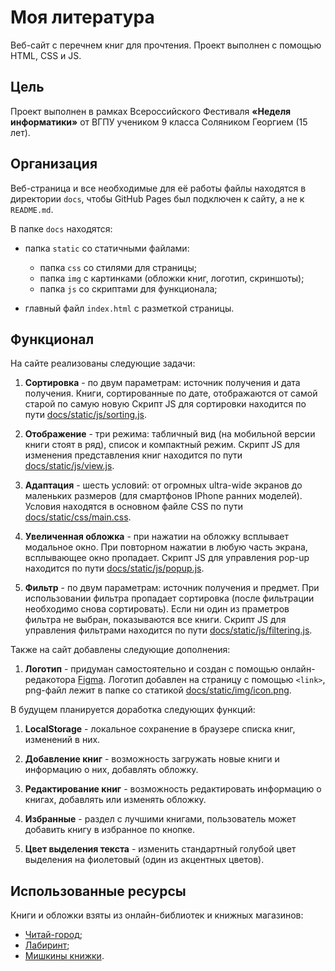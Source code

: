 # Моя литература

Веб-сайт с перечнем книг для прочтения. Проект выполнен с помощью HTML, CSS и JS.

## Цель

Проект выполнен в рамках Всероссийского Фестиваля **«Неделя информатики»** от ВГПУ учеником 9 класса Соляником Георгием (15 лет).

## Организация

Веб-страница и все необходимые для её работы файлы находятся в директории `docs`, чтобы GitHub Pages был подключен к сайту, а не к `README.md`.

В папке `docs` находятся:

* папка `static` со статичными файлами:

  * папка `css` со стилями для страницы;
  * папка `img` с картинками (обложки книг, логотип, скриншоты);
  * папка `js` со скриптами для функционала;

* главный файл `index.html` с разметкой страницы.

## Функционал

На сайте реализованы следующие задачи:

1. **Сортировка** - по двум параметрам: источник получения и дата получения. Книги, сортированные по дате, отображаются от самой старой по самую новую Скрипт JS для сортировки находится по пути [docs/static/js/sorting.js](docs/static/js/sorting.js).

2. **Отображение** - три режима: табличный вид (на мобильной версии книги стоят в ряд), список и компактный режим. Скрипт JS для изменения представления книг находится по пути [docs/static/js/view.js](docs/static/js/view.js).

3. **Адаптация** - шесть условий: от огромных ultra-wide экранов до маленьких размеров (для смартфонов IPhone ранних моделей). Условия находятся в основном файле CSS по пути [docs/static/css/main.css](docs/static/css/main.css).

4. **Увеличенная обложка** - при нажатии на обложку всплывает модальное окно. При повторном нажатии в любую часть экрана, всплывающее окно пропадает. Скрипт JS для управления pop-up находится по пути [docs/static/js/popup.js](docs/static/js/popup.js).

5. **Фильтр** - по двум параметрам: источник получения и предмет. При использовании фильтра пропадает сортировка (после фильтрации необходимо снова сортировать). Если ни один из праметров фильтра не выбран, показываются все книги. Скрипт JS для управления фильтрами находится по пути [docs/static/js/filtering.js](docs/static/js/filtering.js).

Также на сайт добавлены следующие дополнения:

1. **Логотип** - придуман самостоятельно и создан с помощью онлайн-редакотора [Figma](https://www.figma.com/). Логотип добавлен на страницу с помощью `<link>`, png-файл лежит в папке со статикой [docs/static/img/icon.png](docs/static/img/icon.png).

В будущем планируется доработка следующих функций:

1. **LocalStorage** - локальное сохранение в браузере списка книг, изменений в них.

2. **Добавление книг** - возможность загружать новые книги и информацию о них, добавлять обложку.

3. **Редактирование книг** - возможность редактировать информацию о книгах, добавлять или изменять обложку.

4. **Избранные** - раздел с лучшими книгами, пользователь может добавить книгу в избранное по кнопке.

5. **Цвет выделения текста** - изменить стандартный голубой цвет выделения на фиолетовый (один из акцентных цветов).

## Использованные ресурсы

Книги и обложки взяты из онлайн-библиотек и книжных магазинов:

* [Читай-город](https://www.chitai-gorod.ru);
* [Лабиринт](https://www.labirint.ru/);
* [Мишкины книжки](https://mishka-knizhka.ru).